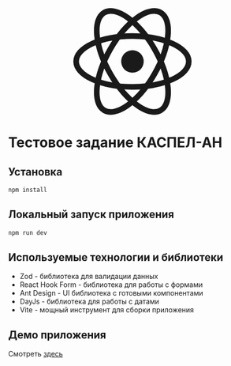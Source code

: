 <a href="https://react.dev">
    <div style="max-width: 240px; width: 100%; margin-inline: auto">
        <svg width="100%" height="100%" viewBox="-10.5 -9.45 21 18.9" fill="none" xmlns="http://www.w3.org/2000/svg" class="uwu-hidden mt-4 mb-3 text-brand dark:text-brand-dark w-24 lg:w-28 self-center text-sm me-0 flex origin-center transition-all ease-in-out"><circle cx="0" cy="0" r="2" fill="currentColor"></circle><g stroke="currentColor" stroke-width="1" fill="none"><ellipse rx="10" ry="4.5"></ellipse><ellipse rx="10" ry="4.5" transform="rotate(60)"></ellipse><ellipse rx="10" ry="4.5" transform="rotate(120)"></ellipse></g></svg>
    </div>
</a>

# Тестовое задание КАСПЕЛ-АН

## Установка

```bash
npm install
```

## Локальный запуск приложения

```bash
npm run dev
```

## Используемые технологии и библиотеки

- Zod - библиотека для валидации данных
- React Hook Form - библиотека для работы с формами
- Ant Design - UI библиотека с готовыми компонентами
- DayJs - библиотека для работы с датами
- Vite - мощный инструмент для сборки приложения

## Демо приложения

Смотреть [здесь](https://ilyakamovich.github.io/caspel-test-project/)
